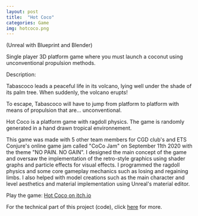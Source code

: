 ```yaml
---
layout: post
title:  "Hot Coco"
categories: Game
img: hotcoco.png
---
```

(Unreal with Blueprint and Blender)

Single player 3D platform game where you must launch a coconut using unconventional propulsion methods.

Description:

Tabascoco leads a peaceful life in its volcano, lying well under the shade of its palm tree. When suddenly, the volcano erupts!

To escape, Tabascoco will have to jump from platform to platform with means of propulsion that are... unconventional.

Hot Coco is a platform game with ragdoll physics. The game is randomly generated in a hand drawn tropical environnement. 

This game was made with 5 other team members for CGD club's and ETS Conjure's online game jam called "CoCo Jam" on September 11th 2020 with the theme "NO PAIN. NO GAIN". I designed the main concept of the game and oversaw the implementation of the retro-style graphics using shader graphs and particle effects for visual effects. I programmed the ragdoll physics and some core gameplay mechanics such as losing and regaining limbs. I also helped with model creations such as the main character and level aesthetics and material implementation using Unreal's material editor.

Play the game: [Hot Coco on itch.io](https://jeremielapointe.itch.io/hot-coco)

For the technical part of this project (code), click <a href="https://github.com/RoseDuf/Hot-Coco"> here</a> for more. 